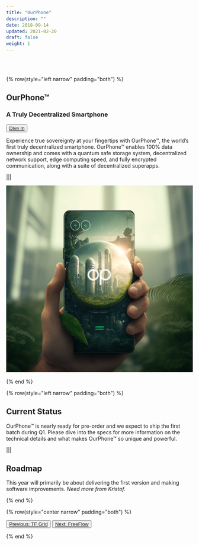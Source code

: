 ```yaml
---
title: "OurPhone"
description: ""
date: 2018-09-14
updated: 2021-02-20
draft: false
weight: 1
---
```


<div class="container mx-auto">

<br>
<br>

<!-- section 1 intro -->

{% row(style="left narrow" padding="both") %}

## OurPhone™

### A Truly Decentralized Smartphone

<button>[Dive In](https://ourphone.ourworld.tf/)</button>

<p>
Experience true sovereignty at your fingertips with OurPhone™, the world’s first truly decentralized smartphone. OurPhone™ enables 100% data ownership and comes with a quantum safe storage system, decentralized network support, edge computing speed, and fully encrypted communication, along with a suite of decentralized superapps.

</p>

|||

![image](img/ourphone.png#medium#mx-auto)

{% end %}

<!-- section 2 status -->

{% row(style="left narrow" padding="both") %}

## Current Status

<p>

OurPhone™ is nearly ready for pre-order and we expect to ship the first batch during Q1. Please dive into the specs for more information on the technical details and what makes OurPhone™ so unique and powerful.

</p>

|||

## Roadmap

<p>

This year will primarily be about delivering the first version and making software improvements. *Need more from Kristof.*

</p>

{% end %}

{% row(style="center narrow" padding="both") %}

<button>[Previous: TF Grid](/projects/tfgrid)</button>
<button>[Next: FreeFlow](/projects/freeflow)</button>

{% end %}

<div>

